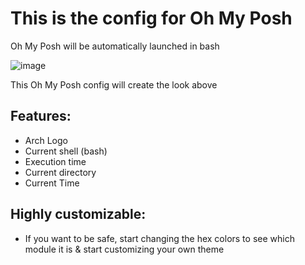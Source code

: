 # This is the config for Oh My Posh

Oh My Posh will be automatically launched in bash

![image](https://github.com/user-attachments/assets/894e9e68-34e5-4d3c-aa63-9bf90884df96)

This Oh My Posh config will create the look above

## Features:
- Arch Logo
- Current shell (bash)
- Execution time
- Current directory
- Current Time

## Highly customizable:
- If you want to be safe, start changing the hex colors to see which module it is & start customizing your own theme
